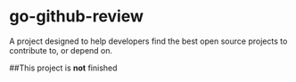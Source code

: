 # go-github-review
A project designed to help developers find the best open source projects to contribute to, or depend on.

##This project is **not** finished

